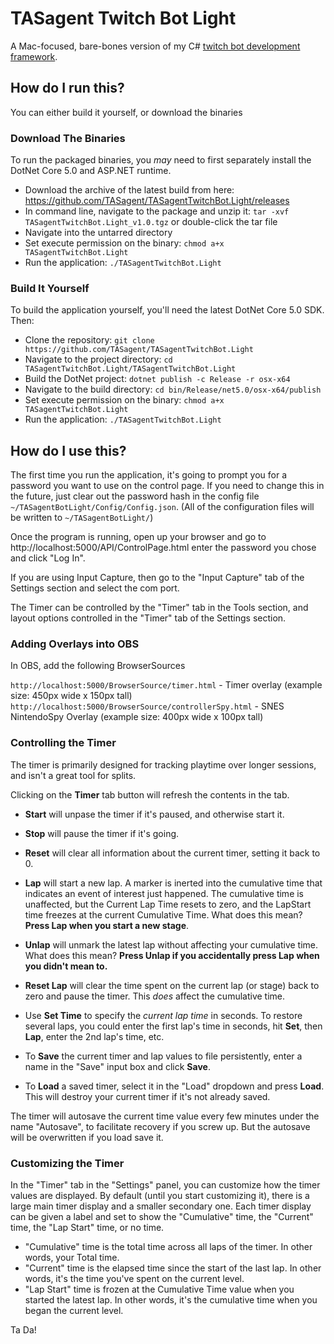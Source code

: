 # TASagent Twitch Bot Light

A Mac-focused, bare-bones version of my C# [twitch bot development framework](https://github.com/TASagent/TASagentTwitchBotCore).

## How do I run this?

You can either build it yourself, or download the binaries

### Download The Binaries

To run the packaged binaries, you _may_ need to first separately install the DotNet Core 5.0 and ASP.NET runtime.

* Download the archive of the latest build from here: https://github.com/TASagent/TASagentTwitchBot.Light/releases
* In command line, navigate to the package and unzip it: `tar -xvf TASagentTwitchBot.Light_v1.0.tgz` or double-click the tar file
* Navigate into the untarred directory
* Set execute permission on the binary: `chmod a+x TASagentTwitchBot.Light`
* Run the application: `./TASagentTwitchBot.Light`

### Build It Yourself

To build the application yourself, you'll need the latest DotNet Core 5.0 SDK.  Then:

* Clone the repository: `git clone https://github.com/TASagent/TASagentTwitchBot.Light`
* Navigate to the project directory: `cd TASagentTwitchBot.Light/TASagentTwitchBot.Light`
* Build the DotNet project: `dotnet publish -c Release -r osx-x64`
* Navigate to the build directory: `cd bin/Release/net5.0/osx-x64/publish`
* Set execute permission on the binary: `chmod a+x TASagentTwitchBot.Light`
* Run the application: `./TASagentTwitchBot.Light`

## How do I use this?

The first time you run the application, it's going to prompt you for a password you want to use on the control page.  If you need to change this in the future, just clear out the password hash in the config file `~/TASagentBotLight/Config/Config.json`. (All of the configuration files will be written to `~/TASagentBotLight/`)

Once the program is running, open up your browser and go to http://localhost:5000/API/ControlPage.html  enter the password you chose and click "Log In".

If you are using Input Capture, then go to the "Input Capture" tab of the Settings section and select the com port.

The Timer can be controlled by the "Timer" tab in the Tools section, and layout options controlled in the "Timer" tab of the Settings section.

### Adding Overlays into OBS

In OBS, add the following BrowserSources

`http://localhost:5000/BrowserSource/timer.html` - Timer overlay (example size: 450px wide x 150px tall)  
`http://localhost:5000/BrowserSource/controllerSpy.html` - SNES NintendoSpy Overlay (example size: 400px wide x 100px tall)  

### Controlling the Timer

The timer is primarily designed for tracking playtime over longer sessions, and isn't a great tool for splits.

Clicking on the **Timer** tab button will refresh the contents in the tab.

* **Start** will unpase the timer if it's paused, and otherwise start it.  
* **Stop** will pause the timer if it's going.  
* **Reset** will clear all information about the current timer, setting it back to 0.  
* **Lap** will start a new lap.  A marker is inerted into the cumulative time that indicates an event of interest just happened.  The cumulative time is unaffected, but the Current Lap Time resets to zero, and the LapStart time freezes at the current Cumulative Time. What does this mean? **Press Lap when you start a new stage**.  
* **Unlap** will unmark the latest lap without affecting your cumulative time.  What does this mean? **Press Unlap if you accidentally press Lap when you didn't mean to.**  
* **Reset Lap** will clear the time spent on the current lap (or stage) back to zero and pause the timer.  This _does_ affect the cumulative time.  

* Use **Set Time** to specify the _current lap time_ in seconds.  To restore several laps, you could enter the first lap's time in seconds, hit **Set**, then **Lap**, enter the 2nd lap's time, etc.  
* To **Save** the current timer and lap values to file persistently, enter a name in the "Save" input box and click **Save**.  
* To **Load** a saved timer, select it in the "Load" dropdown and press **Load**. This will destroy your current timer if it's not already saved.  

The timer will autosave the current time value every few minutes under the name "Autosave", to facilitate recovery if you screw up.  But the autosave will be overwritten if you load save it.

### Customizing the Timer

In the "Timer" tab in the "Settings" panel, you can customize how the timer values are displayed.  By default (until you start customizing it), there is a large main timer display and a smaller secondary one.  Each timer display can be given a label and set to show the "Cumulative" time, the "Current" time, the "Lap Start" time, or no time.

* "Cumulative" time is the total time across all laps of the timer.  In other words, your Total time.
* "Current" time is the elapsed time since the start of the last lap.  In other words, it's the time you've spent on the current level.
* "Lap Start" time is frozen at the Cumulative Time value when you started the latest lap.  In other words, it's the cumulative time when you began the current level.


Ta Da!